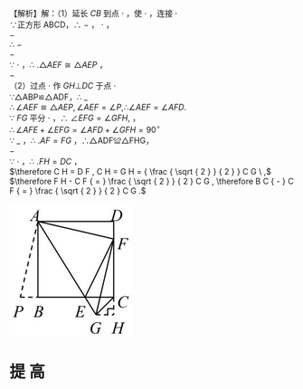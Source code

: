 【解析】解：（1）延长 $C B$ 到点 $\cdot$ ，使 $\cdot$ ，连接 $\cdot$   
∵正方形 ABCD，∴ $-$ ， $\cdot$ ，  
$-$   
∴ $-$   
$-$   
∵ $\cdot$ ，∴ $. \triangle A E F { \cong } \triangle A E P$ ，  
$-$   
（2）过点 $\cdot$ 作 $G H \bot D C$ 于点 $\cdot$   
∵△ABP≌△ADF，∴ $\_$   
$\therefore \angle A E F \cong \triangle A E P , \angle A E F = \angle P , \therefore \angle A E F = \angle A F D .$   
∵ $F G$ 平分 $\cdot$ ，∴ $\angle E F G = \angle G F H ,$ ，  
$\therefore \angle A F E + \angle E F G = \angle A F D + \angle G F H = 9 0 ^ { \circ }$   
∵ $\_$ ，∴ $. A F { = } F G$ ，∴△ADF≌△FHG，  
$-$   
∵ $\cdot$ ，∴ $. F H { = } D C$ ，  
$\therefore C H = D F , C H = G H = { \frac { \sqrt { 2 } } { 2 } } C G \ ,$   
$\therefore F H - C F { = } \frac { \sqrt { 2 } } { 2 } C G , \therefore B C { - } C F { = } \frac { \sqrt { 2 } } { 2 } C G .$

![](<../../qs_image_DB/专题1-1_一网打尽全等三角形模型_·十个模型（解析版）/26d9cb9ee71a2843cda14e64f9cc58fa25f81012e40415a44161c93c6d90c3e4.jpg>)

# 提 高
